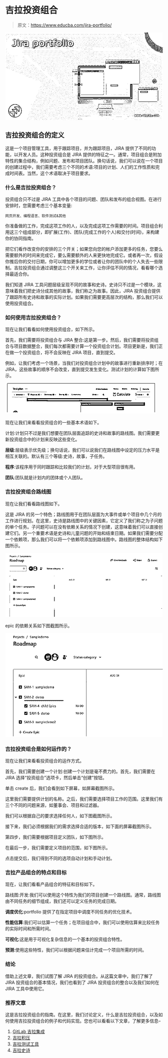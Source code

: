# 吉拉投资组合

> 原文：<https://www.educba.com/jira-portfolio/>

![Jira portfolio](img/030825516f41ec93ad119f7856d56b47.png)



## 吉拉投资组合的定义

这是一个项目管理工具，用于跟踪项目，并为跟踪项目，JIRA 提供了不同的功能，以开发人员。这种投资组合是 JIRA 提供的特征之一。通常，项目组合是附加特性的集合结构，例如问题、发布和项目团队。换句话说，我们可以说在一个项目的创建过程中，我们需要考虑三个不同的术语:项目的计划、人们的工作性质和完成时间表。当然，这个术语取决于项目要求。

### 什么是吉拉投资组合？

投资组合只不过是 JIRA 工具中各个项目的问题、团队和发布的组合视图。在进行安排时，您需要考虑三个基本变量:

<small>网页开发、编程语言、软件测试&其他</small>

你准备做的工作，完成这项工作的人，以及完成这项工作需要的时间。项目组合利用这三个组成部分，即扩展(工作)、团队(完成工作的个人)和交付(时间)，来构建你的协同指南。

把它们看作改变你的安排的三个开关；如果您向您的帐户添加更多的任务，您要么需要额外的时间来完成它，要么需要额外的人来更快地完成它。或者再一次，假设你推后你的交付日期，你可以增加更多的学位或者让你的团队中的个人失去一些限制。吉拉投资组合通过调整这三个开关来工作，让你评估不同的情况，看看哪个选择最适合你。

我们知道 JIRA 工具问题层级呈现不同的故事和史诗。史诗只不过是一个模块，这意味着我们把史诗分成其他的故事，我们称之为故事。因此，JIRA 投资组合提供了跟踪所有史诗和故事的实际计划。如果我们需要更高层次的结构，那么我们可以使用投资组合。

### 如何使用吉拉投资组合？

现在让我们看看如何使用投资组合，如下所示。

首先，我们需要将投资组合与 JIRA 整合:这是第一步。然后，我们需要将投资组合与项目数据整合，我们每次都需要计算一个投资组合计划。项目更新是，我们正在做一个投资组合，将不会反映在 JIRA 项目，直到提交。

例如，让我们考虑一个场景，当我们对投资组合计划中的故事进行重新排序时；在 JIRA，这些故事的顺序不会改变，直到提交发生变化。测试计划的计算如下图所示。

![t](img/fc87634eed32b64f58774bdbb51ba849.png)



现在让我们来看看投资组合的一些基本术语如下。

计划:计划只不过是我们想要在团队层面追踪的史诗和故事的路线图。我们需要更新投资组合中的计划来反映这些变化。

**层级**:层级表示优先级；换句话说，我们可以说我们在路线图中设定的压力水平是相互关联的。默认有三个等级:史诗，故事，子任务。

**程序**:该程序用于同时跟踪和比较我们的计划，对于大型项目很有用。

**团队**:团队就是计划内的团体或个人团队。

### 吉拉投资组合路线图

现在让我们看看路线图如下。

这是 JIRA 的另一个特色；路线图用于在团队层面为大事件或单个项目中几个月的工作进行规划。在这里，史诗是路线图中的关键因素，它定义了我们称之为子问题的单个任务。子问题可以在没有依赖关系的情况下创建，这意味着我们可以直接创建它们。另一个重要术语是史诗和儿童问题的开始和结束日期。如果我们需要分配一个依赖项，那么我们可以将一个依赖项添加到路线图中。路线图的整体结构如下图所示。

![aa](img/664da1ef6f54688f1705dc3d4bd4b234.png)



epic 的依赖关系如下图截图所示。

![ll](img/72ed2aae218d1f22366fe8608fc01556.png)



### 吉拉投资组合是如何运作的？

现在让我们来看看投资组合的运作方式。

首先，我们需要创建一个计划:创建一个计划是毫不费力的。首先，我们需要在 JIRA 选择“投资组合”选项卡，然后单击“创建”按钮。

单击 create 后，我们会看到如下屏幕，如屏幕截图所示。

这里我们需要提供计划的名称。之后，我们需要选择项目工作的范围。这里我们有三个不同的问题来源，如董事会、项目和过滤器。

我们可以根据自己的要求选择任何人，如下图截图所示。

接下来，我们必须根据我们的需求选择合适的版本，如下面的屏幕截图所示。

第四步，我们需要根据项目定义团队，如下图所示。

在最后一步，我们需要定义项目的范围，如下图所示。

点击提交后，我们得到不同的选项自动计划和手动计划。

### 吉拉产品组合的特点和目标

现在，让我们看看产品组合的特征和目标如下。

路线图:开发:我们可以使用这个特性为我们的项目创建一个路线图。通常，路线图由不同任务的细节组成，我们还可以定义任务的完成日期。

**调度优化**:portfolio 提供了在指定项目中调度不同任务的优化技术。

**性能估算**:我们可以估算一个任务；在项目组合中，我们可以使用估算来比较任务的实际时间和所需时间。

**可视化**:这是用于可视化复杂信息的一个基本的投资组合特性。

**预测**:使用这些特性，我们可以根据问题来估计完成一个项目所需的时间。

### 结论

借助上述文章，我们试图了解 JIRA 的投资组合。从这篇文章中，我们了解了 JIRA 投资组合的基本情况，我们也看到了 JIRA 投资组合的整合以及我们如何在 JIRA 工具中使用它。

### 推荐文章

这是吉拉投资组合的指南。在这里，我们讨论定义，什么是吉拉投资组合，以及如何使用吉拉投资组合的例子和代码实现。您也可以看看以下文章，了解更多信息–

1.  [GitLab 吉拉集成](https://www.educba.com/gitlab-jira-integration/)
2.  [吉拉积压](https://www.educba.com/backlog-in-jira/)
3.  [吉拉测试工具](https://www.educba.com/jira-testing-tool/)
4.  [吉拉史诗](https://www.educba.com/jira-epic/)





